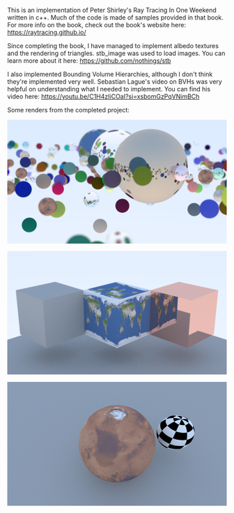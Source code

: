 This is an implementation of Peter Shirley's Ray Tracing In One Weekend written in c++. Much of the code is made of samples provided in that book. For more info on the book, check out the book's website here: https://raytracing.github.io/

Since completing the book, I have managed to implement albedo textures and the rendering of triangles.
stb_image was used to load images. You can learn more about it here: https://github.com/nothings/stb

I also implemented Bounding Volume Hierarchies, although I don't think they're implemented very well. Sebastian Lague's video on BVHs was very helpful on understanding what I needed to implement. You can find his video here: https://youtu.be/C1H4zIiCOaI?si=xsbomGzPqVNimBCh

Some renders from the completed project:

![scene with many spheres](https://github.com/1FoxInTheBox1/Ray-Tracing-In-One-Weekend/blob/main/images/render2.png?raw=true)

![scene with cubes](https://github.com/1FoxInTheBox1/Ray-Tracing-In-One-Weekend/blob/main/images/render4.png?raw=true)

![close up of textured spheres](https://github.com/1FoxInTheBox1/Ray-Tracing-In-One-Weekend/blob/main/images/render3.png?raw=true)

